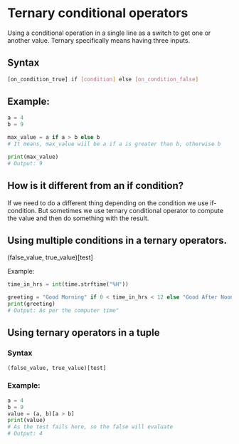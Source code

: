 # Ternary conditional operators 

Using a conditional operation in a single line as a switch to get one or another value. Ternary specifically means having three inputs. 

## Syntax
```bash
[on_condition_true] if [condition] else [on_condition_false]
```

## Example:
```python
a = 4
b = 9

max_value = a if a > b else b
# It means, max_value wiil be a if a is greater than b, otherwise b

print(max_value)
# Output: 9
``` 

## How is it different from an if condition?
If we need to do a different thing depending on the condition we use if-condition. But sometimes we use ternary conditional operator to compute the value and then do something with the result.

## Using multiple conditions in a ternary operators.
(false_value, true_value)[test]

Example:
```python
time_in_hrs = int(time.strftime("%H"))

greeting = "Good Morning" if 0 < time_in_hrs < 12 else "Good After Noon" if 12 <= time_in_hrs < 18 else "Good Evening"
print(greeting)
# Output: As per the computer time"
```

## Using ternary operators in a tuple

### Syntax
```(false_value, true_value)[test]```

### Example: 
```python
a = 4
b = 9
value = (a, b)[a > b]
print(value)
# As the test fails here, so the false will evaluate
# Output: 4
```


